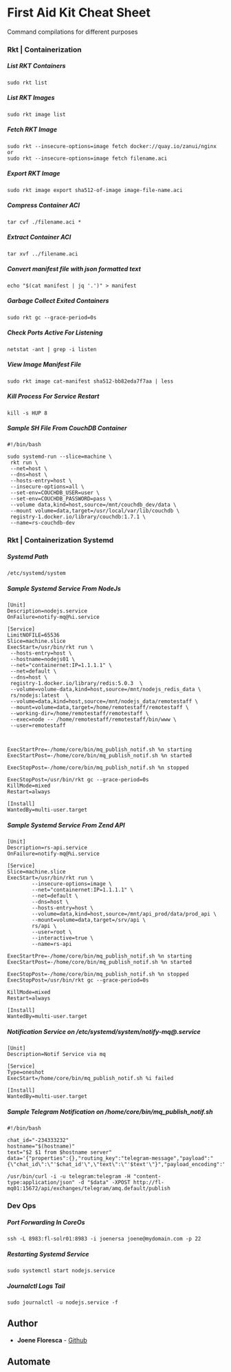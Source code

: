 # First Aid Kit Cheat Sheet

Command compilations for different purposes


### Rkt | Containerization



##### List RKT Containers
```
sudo rkt list
```

##### List RKT Images
```
sudo rkt image list
```

##### Fetch RKT Image
```
sudo rkt --insecure-options=image fetch docker://quay.io/zanui/nginx
or
sudo rkt --insecure-options=image fetch filename.aci
```

##### Export RKT Image
```
sudo rkt image export sha512-of-image image-file-name.aci
```

##### Compress Container ACI
```
tar cvf ./filename.aci *
```

##### Extract Container ACI
```
tar xvf ../filename.aci
```

##### Convert manifest file with json formatted text
```
echo "$(cat manifest | jq '.')" > manifest
```

##### Garbage Collect Exited Containers
```
sudo rkt gc --grace-period=0s
```

##### Check Ports Active For Listening
```
netstat -ant | grep -i listen
```

##### View Image Manifest File
```
sudo rkt image cat-manifest sha512-bb82eda7f7aa | less
```

##### Kill Process For Service Restart
```
kill -s HUP 8
```

##### Sample SH File From CouchDB Container
```
#!/bin/bash

sudo systemd-run --slice=machine \
 rkt run \
 --net=host \
 --dns=host \
 --hosts-entry=host \
 --insecure-options=all \
 --set-env=COUCHDB_USER=user \
 --set-env=COUCHDB_PASSWORD=pass \
 --volume data,kind=host,source=/mnt/couchdb_dev/data \
 --mount volume=data,target=/usr/local/var/lib/couchdb \
 registry-1.docker.io/library/couchdb:1.7.1 \
 --name=rs-couchdb-dev
```

### Rkt | Containerization Systemd

##### Systemd Path
```
/etc/systemd/system
```

##### Sample Systemd Service From NodeJs
```
[Unit]
Description=nodejs.service
OnFailure=notify-mq@%i.service

[Service]
LimitNOFILE=65536
Slice=machine.slice
ExecStart=/usr/bin/rkt run \
 --hosts-entry=host \
 --hostname=nodejs01 \
 --net="containernet:IP=1.1.1.1" \
 --net=default \
 --dns=host \
 registry-1.docker.io/library/redis:5.0.3  \
 --volume=volume-data,kind=host,source=/mnt/nodejs_redis_data \
 rs/nodejs:latest  \
 --volume=data,kind=host,source=/mnt/nodejs_data/remotestaff \
 --mount=volume=data,target=/home/remotestaff/remotestaff \
 --working-dir=/home/remotestaff/remotestaff \
 --exec=node -- /home/remotestaff/remotestaff/bin/www \
 --user=remotestaff



ExecStartPre=-/home/core/bin/mq_publish_notif.sh %n starting
ExecStartPost=-/home/core/bin/mq_publish_notif.sh %n started

ExecStopPost=-/home/core/bin/mq_publish_notif.sh %n stopped

ExecStopPost=/usr/bin/rkt gc --grace-period=0s
KillMode=mixed
Restart=always

[Install]
WantedBy=multi-user.target
```

##### Sample Systemd Service From Zend API
```
[Unit]
Description=rs-api.service
OnFailure=notify-mq@%i.service

[Service]
Slice=machine.slice
ExecStart=/usr/bin/rkt run \
        --insecure-options=image \
        --net="containernet:IP=1.1.1.1" \
        --net=default \
        --dns=host \
        --hosts-entry=host \
        --volume=data,kind=host,source=/mnt/api_prod/data/prod_api \
        --mount=volume=data,target=/srv/api \
        rs/api \
        --user=root \
        --interactive=true \
        --name=rs-api

ExecStartPre=-/home/core/bin/mq_publish_notif.sh %n starting
ExecStartPost=-/home/core/bin/mq_publish_notif.sh %n started

ExecStopPost=-/home/core/bin/mq_publish_notif.sh %n stopped
ExecStopPost=/usr/bin/rkt gc --grace-period=0s

KillMode=mixed
Restart=always

[Install]
WantedBy=multi-user.target
```

##### Notification Service on /etc/systemd/system/notify-mq@.service
```
[Unit]
Description=Notif Service via mq

[Service]
Type=oneshot
ExecStart=/home/core/bin/mq_publish_notif.sh %i failed

[Install]
WantedBy=multi-user.target
```

##### Sample Telegram Notification on /home/core/bin/mq_publish_notif.sh
```
#!/bin/bash

chat_id="-234333232"
hostname="$(hostname)"
text="$2 $1 from $hostname server"
data='{"properties":{},"routing_key":"telegram-message","payload":"{\"chat_id\":\"'$chat_id'\",\"text\":\"'$text'\"}","payload_encoding":"string"}'

/usr/bin/curl -i -u telegram:telegram -H "content-type:application/json" -d "$data" -XPOST http://fl-mq01:15672/api/exchanges/telegram/amq.default/publish
```

### Dev Ops

##### Port Forwarding In CoreOs
```
ssh -L 8983:fl-solr01:8983 -i joenersa joene@mydomain.com -p 22
```

##### Restarting Systemd Service
```
sudo systemctl start nodejs.service
```

##### Journalctl Logs Tail
```
sudo journalctl -u nodejs.service -f
```

## Author

* **Joene Floresca** - [Github](https://github.com/joenefloresca)

## Automate
